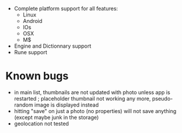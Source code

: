 - Complete platform support for all features:
    - Linux
    - Android
    - IOs
    - OSX
    - M$
- Engine and Dictionnary support
- Rune support

# Known bugs
- in main list, thumbnails are not updated with photo unless app is restarted ; placeholder thumbnail not working any more, pseudo-random image is displayed instead
- hitting "save" on just a photo (no properties) will not save anything (except maybe junk in the storage)
- geolocation not tested
